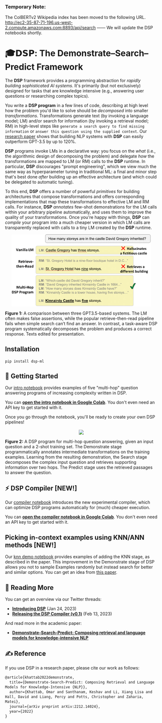 ### Temporary Note:

The ColBERTv2 Wikipedia index has been moved to the following URL. http://ec2-35-87-71-196.us-west-2.compute.amazonaws.com:8893/api/search —— We will update the DSP notebooks shortly.

# 🎓𝗗𝗦𝗣: The Demonstrate–Search–Predict Framework

The **DSP** framework provides a programming abstraction for _rapidly building sophisticated AI systems_. It's primarily (but not exclusively) designed for tasks that are knowledge intensive (e.g., answering user questions or researching complex topics).

You write a **DSP program** in a few lines of code, describing at high level how the problem you'd like to solve should be _decomposed_ into smaller _transformations_. Transformations generate text (by invoking a language model; LM) and/or search for information (by invoking a retrieval model; RM) in high-level steps like `generate a search query to find missing information` or `answer this question using the supplied context`. Our [research paper](https://arxiv.org/abs/2212.14024) shows that building NLP systems with **DSP** can easily outperform GPT-3.5 by up to 120%.

**DSP** programs invoke LMs in a declarative way: you focus on the _what_ (i.e., the algorithmic design of decomposing the problem) and delegate _how_ the transformations are mapped to LM (or RM) calls to the **DSP** runtime. In particular, **DSP** discourages "prompt engineering", which we view much the same way as hyperparameter tuning in traditional ML: a final and minor step that's best done _after_ building up an effective architecture (and which could be delegated to automatic tuning).

To this end, **DSP** offers a number of powerful _primitives_ for building architectures that compose transformations and offers corresponding implementations that map these transformations to effective LM and RM calls. For instance, **DSP** *annotates* few-shot demonstrations for the LM calls within your arbitrary pipeline automatically, and uses them to improve the quality of your transformations. Once you're happy with things, **DSP** can *compile* your program into a much cheaper version in which LM calls are transparently replaced with calls to a tiny LM created by the **DSP** runtime.


<p align="center">
  <img align="center" src="docs/images/DSP-tasks.png" width="460px" />
</p>
<p align="left">
  <b>Figure 1:</b> A comparison between three GPT3.5-based systems. The LM often makes false assertions, while the popular retrieve-then-read pipeline fails when simple search can’t find an answer. In contrast, a task-aware DSP program systematically decomposes the problem and produces a correct response. Texts edited for presentation.
</p>


## Installation

```pip install dsp-ml```

## 🏃 Getting Started

Our [intro notebook](intro.ipynb) provides examples of five "multi-hop" question answering programs of increasing complexity written in DSP.

You can **[open the intro notebook in Google Colab](https://colab.research.google.com/github/stanfordnlp/dsp/blob/main/intro.ipynb)**. You don't even need an API key to get started with it.

Once you go through the notebook, you'll be ready to create your own DSP pipelines!

<p align="center">
  <img align="center" src="docs/images/DSP-example.png" width="850px" />
</p>
<p align="left">
  <b>Figure 2:</b> A DSP program for multi-hop question answering, given an input question and a 2-shot training set. The Demonstrate stage programmatically annotates intermediate transformations on the training examples. Learning from the resulting demonstration, the Search stage decomposes the complex input question and retrieves supporting information over two hops. The Predict stage uses the retrieved passages to answer the question.
</p>


## ⚡️ DSP Compiler [NEW!]

Our [compiler notebook](compiler.ipynb) introduces the new experimental compiler, which can optimize DSP programs automatically for (much) cheaper execution.

You can **[open the compiler notebook in Google Colab](https://colab.research.google.com/github/stanfordnlp/dsp/blob/main/compiler.ipynb)**. You don't even need an API key to get started with it.

## Picking in-context examples using KNN/ANN methods [NEW!]

Our [knn demo notebook](tests/knn_demonstrations_test.ipynb) provides examples of adding the KNN stage, as described in the paper. This improvement in the Demonstrate stage of DSP allows you not to sample Examples randomly but instead search for better and similar options. You can get an idea from [this paper](https://arxiv.org/abs/2101.06804).

## 📜 Reading More

You can get an overview via our Twitter threads:
* [**Introducing DSP**](https://twitter.com/lateinteraction/status/1617953413576425472)  (Jan 24, 2023)
* [**Releasing the DSP Compiler (v0.1)**](https://twitter.com/lateinteraction/status/1625231662849073160)  (Feb 13, 2023)

And read more in the academic paper:
* [**Demonstrate-Search-Predict: Composing retrieval and language models for knowledge-intensive NLP**](https://arxiv.org/abs/2212.14024.pdf)

## ✍️ Reference

If you use DSP in a research paper, please cite our work as follows:

```
@article{khattab2022demonstrate,
  title={Demonstrate-Search-Predict: Composing Retrieval and Language Models for Knowledge-Intensive {NLP}},
  author={Khattab, Omar and Santhanam, Keshav and Li, Xiang Lisa and Hall, David and Liang, Percy and Potts, Christopher and Zaharia, Matei},
  journal={arXiv preprint arXiv:2212.14024},
  year={2022}
}
```
